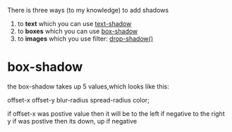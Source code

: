 There is three ways (to my knowledge) to add shadows

1. to <b>text</b> which you can use 
   [text-shadow](https://developer.mozilla.org/en-US/docs/Web/CSS/text-shadow)
2. to <b>boxes</b> which you can use
   [box-shadow ](https://developer.mozilla.org/en-US/docs/Web/CSS/box-shadow)
3. to <b>images</b> which you use
   filter: [drop-shadow()](https://developer.mozilla.org/en-US/docs/Web/CSS/filter-function/drop-shadow)

# box-shadow

the box-shadow takes up 5 values,which looks like this:

offset-x offset-y blur-radius spread-radius color; 

if offset-x was postive value then it will be to the left if negative to the right
y if was postive then its down, up if negative


